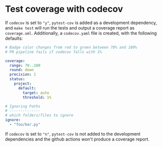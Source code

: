 # Test coverage with codecov

If `codecov` is set to `"y"`, `pytest-cov` is added as a development dependency,
and `make test` will run the tests and output a coverage report as `coverage.xml`.
Additionally, a `codecov.yaml` file is created, with the following defaults:

```yaml
# Badge color changes from red to green between 70% and 100%
# PR pipeline fails if codecov falls with 1%

coverage:
  range: 70..100
  round: down
  precision: 1
  status:
    project:
      default:
        target: auto
        threshold: 1%

# Ignoring Paths
# --------------
# which folders/files to ignore
ignore:
  - "foo/bar.py"
```

If `codecov` is set to `"n"`, `pytest-cov` is not added to the development dependencies and the github actions won't produce a coverage report.
